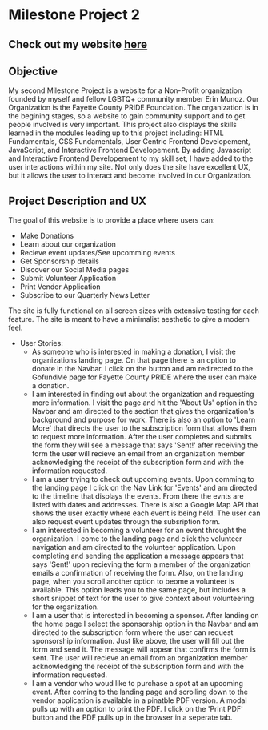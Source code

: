 # Milestone Project 2
## Check out my website [here](https://callendera.github.io/Milestone-Project-2/)
## Objective
My second Milestone Project is a website for a Non-Profit organization founded by myself and fellow LGBTQ+ community member Erin Munoz.
Our Organization is the Fayette County PRIDE Foundation. The organization is in the begining stages, so a website to gain community support and to get people involved is very important.
This project also displays the skills learned in the modules leading up to this project including:
HTML Fundamentals, CSS Fundamentals, User Centric Frontend Developement, JavaScript, and Interactive Frontend Developement.
By adding Javascript and Interactive Frontend Developement to my skill set, I have added to the user interactions within my site. 
Not only does the site have excellent UX, but it allows the user to interact and become involved in our Organization.
## Project Description and UX
The goal of this website is to provide a place where users can:
* Make Donations
* Learn about our organization
* Recieve event updates/See upcomming events
* Get Sponsorship details
* Discover our Social Media pages
* Submit Volunteer Application 
* Print Vendor Application
* Subscribe to our Quarterly News Letter

The site is fully functional on all screen sizes with extensive testing for each feature. The site is meant to have a minimalist aesthetic to give a modern feel.

* User Stories:
    * As someone who is interested in making a donation, I visit the organizations landing page. On that page there is an option to donate in the Navbar. 
    I click on the button and am redirected to the GofundMe page for Fayette County PRIDE where the user can make a donation.
    * I am interested in finding out about the organization and requesting more information. I visit the page and hit the 'About Us' option in the Navbar
    and am directed to the section that gives the organization's background and purpose for work. There is also an option to 'Learn More' that directs the user to the subscription form 
    that allows them to request more information. 
    After the user completes and submits the form they will see a message that says 'Sent!' after receiving the form the user will recieve an email from an organization member acknowledging the receipt of the subscription form and with the information requested. 
    * I am a user trying to check out upcoming events. Upon comming to the landing page I click on the Nav Link for 'Events' and am directed to the timeline that displays the events.
    From there the evnts are listed with dates and addresses. There is also a Google Map API that shows the user exactly where each event is being held. The user can also request event updates through the subsription form.
    * I am interested in becoming a volunteer for an event throught the organization. I come to the landing page and click the volunteer navigation and am directed to the volunteer application. 
    Upon completing and sending the application a message appears that says 'Sent!' upon recieving the form a member of the organization emails a confirmation of receiving the form. 
    Also, on the landing page, when you scroll another option to beome a volunteer is available. This option leads you to the same page, but includes a short snippet of text for the user to give context about volunteering for the organization.
    * I am a user that is interested in becoming a sponsor. After landing on the home page I select the sponsorship option in the Navbar and am directed to the subscription form where the user can request sponsorship information.
    Just like above, the user will fill out the form and send it. The message will appear that confirms the form is sent. The user will recieve an email from an organization member acknowledging the receipt of the subscription form and with the information requested.
    * I am a vendor who woud like to purchase a spot at an upcoming event. After coming to the landing page and scrolling down to the vendor application is available in a pinatble PDF version. A modal pulls up with an option to print the PDF.
    I click on the 'Print PDF' button and the PDF pulls up in the browser in a seperate tab.
    





















